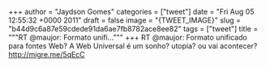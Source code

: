
+++
author = "Jaydson Gomes"
categories = ["tweet"]
date = "Fri Aug 05 12:55:32 +0000 2011"
draft = false
image = "{TWEET_IMAGE}"
slug = "b44d9c6a87e59cdede91da6ae7fb8782ace8ee82"
tags = ["tweet"]
title = """RT @maujor: Formato unifi..."""
+++
RT @maujor: Formato unificado para fontes Web? A Web Universal é um sonho? utopia? ou vai acontecer? http://migre.me/5qEcC
